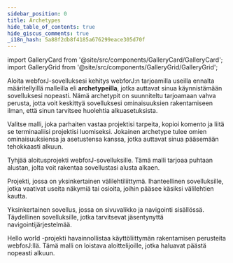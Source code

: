 ```yaml
---
sidebar_position: 0
title: Archetypes
hide_table_of_contents: true
hide_giscus_comments: true
_i18n_hash: 5a88f2db8f4185a676299eace305d70f
---
```

<Head>
  <style>{`
  .container {
    max-width: 65em !important;
  }
  `}</style>
</Head>

<!-- vale off -->

import GalleryCard from '@site/src/components/GalleryCard/GalleryCard';
import GalleryGrid from '@site/src/components/GalleryGrid/GalleryGrid';

<!-- vale on -->

Aloita webforJ-sovelluksesi kehitys webforJ:n tarjoamilla useilla ennalta määritellyillä malleilla eli **archetypeilla**, jotka auttavat sinua käynnistämään sovelluksesi nopeasti. Nämä archetypit on suunniteltu tarjoamaan vahva perusta, jotta voit keskittyä sovelluksesi ominaisuuksien rakentamiseen ilman, että sinun tarvitsee huolehtia alkuasetuksista.

Valitse malli, joka parhaiten vastaa projektisi tarpeita, kopioi komento ja liitä se terminaaliisi projektisi luomiseksi. Jokainen archetype tulee omien ominaisuuksiensa ja asetustensa kanssa, jotka auttavat sinua pääsemään tehokkaasti alkuun.

<GalleryGrid>
  <GalleryCard header="Tyhjää" href="blank" image="/img/archetypes/blank.png" effect="none">
    <p>Tyhjää aloitusprojekti webforJ-sovelluksille. Tämä malli tarjoaa puhtaan alustan, jolta voit rakentaa sovellustasi alusta alkaen.</p>
  </GalleryCard>

  <GalleryCard header="Välilehdet" href="tabs" image="/img/archetypes/tabs.png" effect="none">
    <p>Projekti, jossa on yksinkertainen välilehtiliittymä. Ihanteellinen sovelluksille, jotka vaativat useita näkymiä tai osioita, joihin pääsee käsiksi välilehtien kautta.</p>
  </GalleryCard>

  <GalleryCard header="SivunValikko" href="sidemenu" image="/img/archetypes/sidemenu.png" effect="none">
    <p>Yksinkertainen sovellus, jossa on sivuvalikko ja navigointi sisällössä. Täydellinen sovelluksille, jotka tarvitsevat jäsentynyttä navigointijärjestelmää.</p>
  </GalleryCard>

  <GalleryCard header="HelloWorld" href="hello-world" image="/img/archetypes/hello-world.png" effect="none">
    <p>Hello world -projekti havainnollistaa käyttöliittymän rakentamisen perusteita webforJ:llä. Tämä malli on loistava aloittelijoille, jotka haluavat päästä nopeasti alkuun.</p>
    <div hidden>
      <p>Dialogin sisältö HelloWorld-projektille.</p>
    </div>
  </GalleryCard>
</GalleryGrid>
